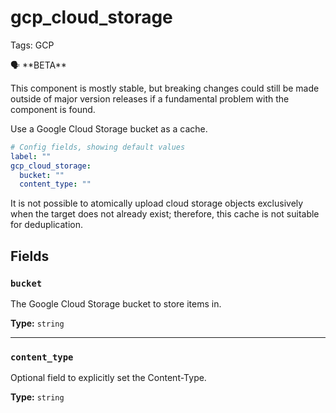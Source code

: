 # gcp_cloud_storage

Tags: GCP

<aside>
🗣 **BETA**

This component is mostly stable, but breaking changes could still be made outside of major version releases if a fundamental problem with the component is found.

</aside>

Use a Google Cloud Storage bucket as a cache.

```yaml
# Config fields, showing default values
label: ""
gcp_cloud_storage:
  bucket: ""
  content_type: ""
```

It is not possible to atomically upload cloud storage objects exclusively when the target does not already exist; therefore, this cache is not suitable for deduplication.

## Fields[](https://www.benthos.dev/docs/components/caches/gcp_cloud_storage#fields)

### `bucket`[](https://www.benthos.dev/docs/components/caches/gcp_cloud_storage#bucket)

The Google Cloud Storage bucket to store items in.

**Type:** `string`

---

### `content_type`[](https://www.benthos.dev/docs/components/caches/gcp_cloud_storage#content_type)

Optional field to explicitly set the Content-Type.

**Type:** `string`